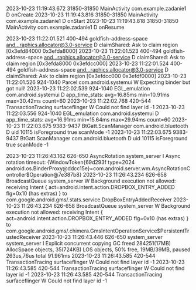2023-10-23 11:19:43.672 31850-31850 MainActivity            com.example.zadanie1                 D  onCreate
2023-10-23 11:19:43.816 31850-31850 MainActivity            com.example.zadanie1                 D  onStart
2023-10-23 11:19:43.818 31850-31850 MainActivity            com.example.zadanie1                 D  onResume

2023-10-23 11:22:01.521   400-494   goldfish-address-space  and...raphics.allocator@3.0-service  D  claimShared: Ask to claim region [0x3efd84000 0x3efda8000]
2023-10-23 11:22:01.523   400-494   goldfish-address-space  and...raphics.allocator@3.0-service  D  claimShared: Ask to claim region [0x3efda8000 0x3efdcc000]
2023-10-23 11:22:01.524   400-494   goldfish-address-space  and...raphics.allocator@3.0-service  D  claimShared: Ask to claim region [0x3efdcc000 0x3efdf0000]
2023-10-23 11:22:01.526   924-1040  Parcel                  com.android.systemui                 W  Expecting binder but got null!
2023-10-23 11:22:02.539   924-1040  EGL_emulation           com.android.systemui                 D  app_time_stats: avg=16.85ms min=10.91ms max=30.42ms count=60
2023-10-23 11:22:02.768   420-544   TransactionTracing      surfaceflinger                       W  Could not find layer id -1
2023-10-23 11:22:03.556   924-1040  EGL_emulation           com.android.systemui                 D  app_time_stats: avg=16.91ms min=15.64ms max=29.94ms count=60
2023-10-23 11:22:03.675  9383-9437  BtGatt.ScanManager      com.android.bluetooth                D  uid 10115 isForeground true scanMode -1
2023-10-23 11:22:03.675  9383-9437  BtGatt.ScanManager      com.android.bluetooth                D  uid 10115 isForeground true scanMode -1

2023-10-23 11:26:43.162   626-650   AsyncRotation           system_server                        I  Async rotation timeout: {WindowToken{69d293f type=2024
android.os.BinderProxy@ddcc15e}=com.android.server.wm.AsyncRotationController$Operation@7e387b8}
2023-10-23 11:26:43.234   626-658   BroadcastQueue          system_server                        W  Background execution not allowed: receiving Intent { act=android.intent.action.DROPBOX_ENTRY_ADDED flg=0x10 (has extras) } to
com.google.android.gms/.stats.service.DropBoxEntryAddedReceiver
2023-10-23 11:26:43.234   626-658   BroadcastQueue          system_server                        W  Background execution not allowed: receiving Intent { act=android.intent.action.DROPBOX_ENTRY_ADDED flg=0x10 (has extras) } to
com.google.android.gms/.chimera.GmsIntentOperationService$PersistentTrustedReceiver
2023-10-23 11:26:43.446   626-650   system_server           system_server                        I  Explicit concurrent copying GC freed 284251(17MB) AllocSpace objects, 35(724KB) LOS objects, 50% free, 19MB/39MB, paused 263us,76us total
91.961ms
2023-10-23 11:26:43.585   420-544   TransactionTracing      surfaceflinger                       W  Could not find layer id -1
2023-10-23 11:26:43.585   420-544   TransactionTracing      surfaceflinger                       W  Could not find layer id -1
2023-10-23 11:26:43.585   420-544   TransactionTracing      surfaceflinger                       W  Could not find layer id -1